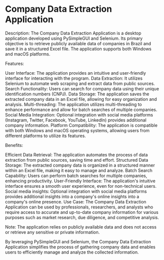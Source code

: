 # Company Data Extraction Application

Description:
The Company Data Extraction Application is a desktop application developed using PySimpleGUI and Selenium. Its primary objective is to retrieve publicly available data of companies in Brazil and save it in a structured Excel file. The application supports both Windows and macOS platforms.

Features:

User Interface: The application provides an intuitive and user-friendly interface for interacting with the program.
Data Extraction: It utilizes Selenium to automate web scraping and extract data from public sources.
Search Functionality: Users can search for company data using their unique identification numbers (CNPJ).
Data Storage: The application saves the extracted company data in an Excel file, allowing for easy organization and analysis.
Multi-threading: The application utilizes multi-threading to enhance performance and allow for batch searches of multiple companies.
Social Media Integration: Optional integration with social media platforms (Instagram, Twitter, Facebook, YouTube, LinkedIn) provides additional company information.
Platform Compatibility: The application is compatible with both Windows and macOS operating systems, allowing users from different platforms to utilize its features.

Benefits:

Efficient Data Retrieval: The application automates the process of data extraction from public sources, saving time and effort.
Structured Data Storage: The extracted company data is organized in a structured manner within an Excel file, making it easy to manage and analyze.
Batch Search Capability: Users can perform batch searches for multiple companies, enhancing productivity.
User-Friendly Interface: The application's intuitive interface ensures a smooth user experience, even for non-technical users.
Social media insights: Optional integration with social media platforms provides additional insights into a company's online insights into a company's online presence.
Use Case: The Company Data Extraction Application can be used by professionals, researchers, and analysts who require access to accurate and up-to-date company information for various purposes such as market research, due diligence, and competitive analysis.

Note: The application relies on publicly available data and does not access or retrieve any sensitive or private information.

By leveraging PySimpleGUI and Selenium, the Company Data Extraction Application simplifies the process of gathering company data and enables users to efficiently manage and analyze the collected information.
